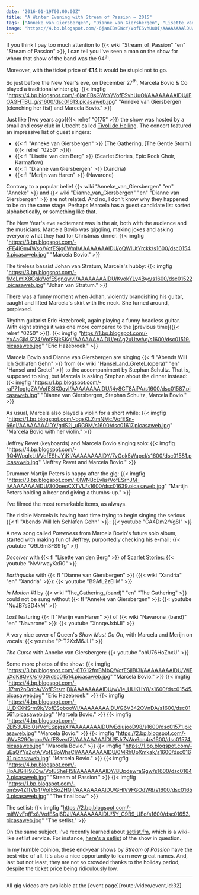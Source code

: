 ```yaml
---
date: "2016-01-19T00:00:00Z"
title: "A Winter Evening with Stream of Passion — 2015"
tags: ["Anneke van Giersbergen", "Dianne van Giersbergen", "Lisette van den Berg", "Marcela Bovio", "Merijn van Haren", "music", "Navarone", "Netherlands", "progressive metal", "Stream of Passion", "Tivoli de Helling", "Utrecht", "Xandria"]
image: "https://4.bp.blogspot.com/-6janEBsGWcY/VofESvhUuOI/AAAAAAAAlDU/jFOAGHTBU_g/s1600/dsc01613.picasaweb.jpg"
---
```


If you think I pay too much attention to {{< wiki "Stream_of_Passion" "en" "Stream of Passion" >}}, I can tell you I've seen a man on the show for whom that show of the band was the 94<sup>th</sup>.

Moreover, with the ticket price of **€14** it would be stupid not to go.

<!--more-->

So just before the New Year's eve, on December 27<sup>th</sup>, Marcela Bovio & Co played a traditional winter gig.
{{< imgfig "https://4.bp.blogspot.com/-6janEBsGWcY/VofESvhUuOI/AAAAAAAAlDU/jFOAGHTBU_g/s1600/dsc01613.picasaweb.jpg" "Anneke van Giersbergen (clenching her fist) and Marcela Bovio." >}}

Just like [two years ago]({{< relref "0175" >}}) the show was hosted by a small and cosy club in Utrecht called [Tivoli de Helling](http://www.dehelling.nl/). The concert featured an impressive list of guest singers:

* {{< fl "Anneke van Giersbergen" >}} (The Gathering, [The Gentle Storm]({{< relref "0250" >}}))
* {{< fl "Lisette van den Berg" >}} (Scarlet Stories, Epic Rock Choir, Karmaflow)
* {{< fl "Dianne van Giersbergen" >}} (Xandria)
* {{< fl "Merijn van Haren" >}} (Navarone)

Contrary to a popular belief {{< wiki "Anneke_van_Giersbergen" "en" "Anneke" >}} and {{< wiki "Dianne_van_Giersbergen" "en" "Dianne van Giersbergen" >}} are not related. And no, I don't know why they happened to be on the same stage. Perhaps Marcela has a guest candidate list sorted alphabetically, or something like that.

The New Year's eve excitement was in the air, both with the audience and the musicians. Marcela Bovio was giggling, making jokes and asking everyone what they had for Christmas dinner.
{{< imgfig "https://3.bp.blogspot.com/-kFE4iGm4Wso/VofESjg6WmI/AAAAAAAAlDU/oQWiUtYrckk/s1600/dsc01540.picasaweb.jpg" "Marcela Bovio." >}}

The tireless bassist Johan van Stratum, Marcela's hubby:
{{< imgfig "https://3.bp.blogspot.com/-fMcLmlX8Cqk/VofESgnqwvI/AAAAAAAAlDU/KvokYLy4Byc/s1600/dsc01522.picasaweb.jpg" "Johan van Stratum." >}}

There was a funny moment when Johan, violently brandishing his guitar, caught and lifted Marcela's skirt with the neck. She turned around, perplexed.

Rhythm guitarist Eric Hazebroek, again playing a funny headless guitar. With eight strings it was one more compared to the [previous time]({{< relref "0250" >}}).
{{< imgfig "https://1.bp.blogspot.com/-YxAaGjkUZ24/VofESjkSKgI/AAAAAAAAlDU/erAg2uUtwAg/s1600/dsc01519.picasaweb.jpg" "Eric Hazebroek." >}}

Marcela Bovio and Dianne van Giersbergen are singing {{< fl "Abends Will Ich Schlafen Gehn" >}} from {{< wiki "Hansel_and_Gretel_(opera)" "en" "Hansel and Gretel" >}} to the accompaniment by Stephan Schultz. That is, supposed to sing, but Marcela is asking Stephan about the dinner instead:
{{< imgfig "https://1.bp.blogspot.com/-raP71ogtgZA/VofESlX0gvI/AAAAAAAAlDU/j4y8CT8AiPA/s1600/dsc01587.picasaweb.jpg" "Dianne van Giersbergen, Stephan Schultz, Marcela Bovio." >}}

As usual, Marcela also played a violin for a short while:
{{< imgfig "https://1.bp.blogspot.com/-bqsKLZtmNMc/VofESn-66qI/AAAAAAAAlDY/gdS2j_uRG9M/s1600/dsc01617.picasaweb.jpg" "Marcela Bovio with her violin." >}}

Jeffrey Revet (keyboards) and Marcela Bovio singing solo:
{{< imgfig "https://4.bp.blogspot.com/-RQ4WpqlxLtI/VofEShJYtKI/AAAAAAAAlDY/7yGok5WapcI/s1600/dsc01581.picasaweb.jpg" "Jeffrey Revet and Marcela Bovio." >}}

Drummer Martijn Peters is happy after the gig:
{{< imgfig "https://3.bp.blogspot.com/-0lWNBcEvIjs/VofESrnJM-I/AAAAAAAAlDU/300oeoCXTVU/s1600/dsc01639.picasaweb.jpg" "Martijn Peters holding a beer and giving a thumbs-up." >}}

I've filmed the most remarkable items, as always.

The risible Marcela is having hard time trying to begin singing the serious {{< fl "Abends Will Ich Schlafen Gehn" >}}:
{{< youtube "CA4Dm2rVg8I" >}}

A new song called *Powerless* from Marcela Bovio's future solo album, started with making fun of Jeffrey, purportedly checking his e-mail:
{{< youtube "Q9L6m3FS9Tg" >}}

*Deceiver* with {{< fl "Lisette van den Berg" >}} of [Scarlet Stories](http://www.scarletstories.nl/):
{{< youtube "NvVrwayKxR0" >}}

*Earthquake* with {{< fl "Dianne van Giersbergen" >}} ({{< wiki "Xandria" "en" "Xandria" >}}):
{{< youtube "B9AfL2zEilM" >}}

*In Motion #1* by {{< wiki "The_Gathering_(band)" "en" "The Gathering" >}} could not be sung without {{< fl "Anneke van Giersbergen" >}}:
{{< youtube "NuJB7s3D4kM" >}}

*Lost* featuring {{< fl "Merijn van Haren" >}} of {{< wiki "Navarone_(band)" "en" "Navarone" >}}:
{{< youtube "XnnqeJxbiJI" >}}

A very nice cover of Queen's *Show Must Go On*, with Marcela and Merijn on vocals:
{{< youtube "P-T2XxM6JLI" >}}

*The Curse* with Anneke van Giersbergen:
{{< youtube "ohU76HoZnxU" >}}

Some more photos of the show:
{{< imgfig "https://3.bp.blogspot.com/-6TG12fmBMbQ/VofESjlBl3I/AAAAAAAAlDU/WiEuXdK8Qvk/s1600/dsc01514.picasaweb.jpg" "Marcela Bovio." >}}
{{< imgfig "https://4.bp.blogspot.com/--17rm2pDqbA/VofEStsmjDI/AAAAAAAAlDU/wVie_UUKHY8/s1600/dsc01545.picasaweb.jpg" "Eric Hazebroek." >}}
{{< imgfig "https://4.bp.blogspot.com/-U_DKXNSrm9k/VofESpbooWI/AAAAAAAAlDU/G6V342OVnDA/s1600/dsc01561.picasaweb.jpg" "Marcela Bovio." >}}
{{< imgfig "https://4.bp.blogspot.com/-ZEl53URbI0s/VofESpjgsXI/AAAAAAAAlDU/vEdjujooD98/s1600/dsc01571.picasaweb.jpg" "Marcela Bovio." >}}
{{< imgfig "https://2.bp.blogspot.com/-dWvB29Orpoc/VofESvexf7I/AAAAAAAAlDU/FJr7sWo6cn4/s1600/dsc01574.picasaweb.jpg" "Marcela Bovio." >}}
{{< imgfig "https://1.bp.blogspot.com/-uEaQYYsZqtA/VofESoWhsCI/AAAAAAAAlDU/0MRhUpXmkak/s1600/dsc01631.picasaweb.jpg" "Marcela Bovio." >}}
{{< imgfig "https://4.bp.blogspot.com/-HpAJGIH9ZOw/VofESheFI5I/AAAAAAAAlDY/8UpdewraGgw/s1600/dsc01642.picasaweb.jpg" "Stream of Passion." >}}
{{< imgfig "https://1.bp.blogspot.com/-om5y4Z1fVb4/VofESoZHQjI/AAAAAAAAlDU/GHlV9FGOdW8/s1600/dsc01650.picasaweb.jpg" "The final bow." >}}

The setlist:
{{< imgfig "https://2.bp.blogspot.com/-mifWyFgfFx8/VofESsj6DJI/AAAAAAAAlDU/5Y_C9B9_UEo/s1600/dsc01653.picasaweb.jpg" "The setlist." >}}

On the same subject, I've recently learned about [setlist.fm](http://www.setlist.fm/), which is a wiki-like setlist service. For instance, [here's a setlist](http://www.setlist.fm/setlist/stream-of-passion/2015/de-helling-utrecht-netherlands-4bf2074a.html) of the show in question.

In my humble opinion, these end-year shows by *Stream of Passion* have the best vibe of all. It's also a nice opportunity to learn new great names. And, last but not least, they are not so crowded thanks to the holiday period, despite the ticket price being ridiculously low.

---

All gig videos are available at the [event page][route:/video/event,id:32].
